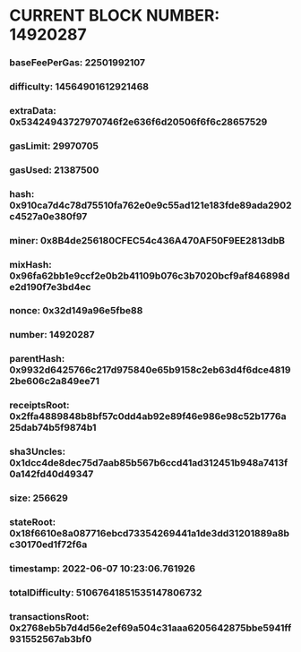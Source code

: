 # CURRENT BLOCK NUMBER: 14920287

### baseFeePerGas: 22501992107
### difficulty: 14564901612921468
### extraData: 0x53424943727970746f2e636f6d20506f6f6c28657529
### gasLimit: 29970705
### gasUsed: 21387500
### hash: 0x910ca7d4c78d75510fa762e0e9c55ad121e183fde89ada2902c4527a0e380f97
### miner: 0x8B4de256180CFEC54c436A470AF50F9EE2813dbB
### mixHash: 0x96fa62bb1e9ccf2e0b2b41109b076c3b7020bcf9af846898de2d190f7e3bd4ec
### nonce: 0x32d149a96e5fbe88
### number: 14920287
### parentHash: 0x9932d6425766c217d975840e65b9158c2eb63d4f6dce48192be606c2a849ee71
### receiptsRoot: 0x2ffa4889848b8bf57c0dd4ab92e89f46e986e98c52b1776a25dab74b5f9874b1
### sha3Uncles: 0x1dcc4de8dec75d7aab85b567b6ccd41ad312451b948a7413f0a142fd40d49347
### size: 256629
### stateRoot: 0x18f6610e8a087716ebcd73354269441a1de3dd31201889a8bc30170ed1f72f6a
### timestamp: 2022-06-07 10:23:06.761926
### totalDifficulty: 51067641851535147806732
### transactionsRoot: 0x2768eb5b7d4d56e2ef69a504c31aaa6205642875bbe5941ff931552567ab3bf0
